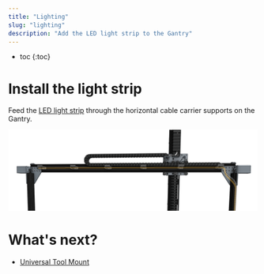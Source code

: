 ```yaml
---
title: "Lighting"
slug: "lighting"
description: "Add the LED light strip to the Gantry"
---
```


* toc
{:toc}


# Install the light strip

Feed the [LED light strip](../../Extras/bom/electronics-and-wiring.md#led-strip) through the horizontal cable carrier supports on the Gantry.

![lights.png](_images/lights.png)


# What's next?

 * [Universal Tool Mount](../../FarmBot-Genesis-V1.3/utm.md)
